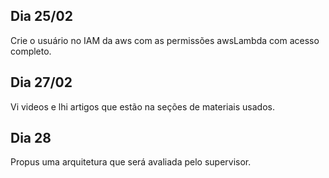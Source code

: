## Dia 25/02

Crie o usuário no IAM da aws com as permissões awsLambda com acesso completo.

## Dia 27/02

Vi videos e lhi artigos que estão na seções de materiais usados.

## Dia 28

Propus uma arquitetura que será avaliada pelo supervisor.
